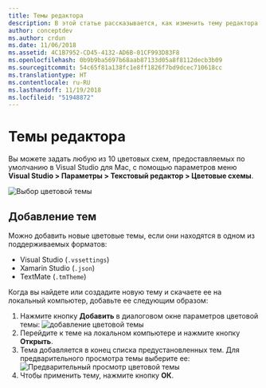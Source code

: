 ```yaml
---
title: Темы редактора
description: В этой статье рассказывается, как изменить тему редактора или добавить собственную тему в Visual Studio для Mac
author: conceptdev
ms.author: crdun
ms.date: 11/06/2018
ms.assetid: 4C1B7952-CD45-4132-AD6B-01CF993D83F8
ms.openlocfilehash: 0b9b9ba5697b68aab87133d05a8f8112decb3b09
ms.sourcegitcommit: 54c65f81a138fc1e8ff1826f7bd9dcec710618cc
ms.translationtype: HT
ms.contentlocale: ru-RU
ms.lasthandoff: 11/19/2018
ms.locfileid: "51948872"
---
```

# <a name="editor-themes"></a>Темы редактора

Вы можете задать любую из 10 цветовых схем, предоставляемых по умолчанию в Visual Studio для Mac, с помощью параметров меню **Visual Studio > Параметры > Текстовый редактор > Цветовые схемы**.

![Выбор цветовой темы](media/source-editor-image17.png)

## <a name="adding-new-themes"></a>Добавление тем

Можно добавить новые цветовые темы, если они находятся в одном из поддерживаемых форматов:

* Visual Studio (`.vssettings`)
* Xamarin Studio (`.json`)
* TextMate (`.tmTheme`)

Когда вы найдете или создадите новую тему и скачаете ее на локальный компьютер, добавьте ее следующим образом:

1. Нажмите кнопку **Добавить** в диалоговом окне параметров цветовой темы: ![добавление цветовой темы](media/source-editor-image20.png)
2. Перейдите к теме на локальном компьютере и нажмите кнопку **Открыть**.
3. Тема добавляется в конец списка предустановленных тем. Для предварительного просмотра темы выберите ее: ![Предварительный просмотр цветовой темы](media/source-editor-image21.png)
4. Чтобы применить тему, нажмите кнопку **ОК**.
